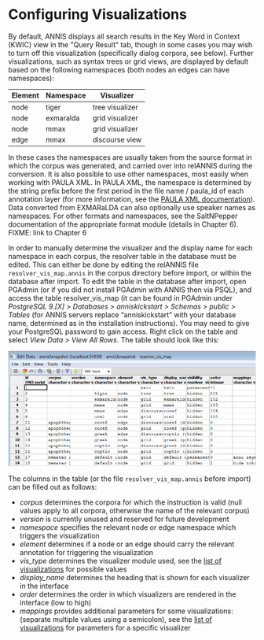 # Configuring Visualizations

By default, ANNIS displays all search results in the Key Word in Context (KWIC)
view in the "Query Result" tab, though in some cases you may wish to turn off this
visualization (specifically dialog corpora, see below). Further visualizations, such as
syntax trees or grid views, are displayed by default based on the following namespaces 
(both nodes an edges can have namespaces):

| Element | Namespace | Visualizer      |
| ------- | --------- | --------------- |
| node    | tiger     | tree visualizer |
| node    | exmaralda | grid visualizer |
| node    | mmax      | grid visualizer |
| edge    | mmax      | discourse view  |

In these cases the namespaces are usually taken from the source format in which the
corpus was generated, and carried over into relANNIS during the conversion. It is also
possible to use other namespaces, most easily when working with PAULA XML. In
PAULA XML, the namespace is determined by the string prefix before the first period
in the file name / paula_id of each annotation layer (for more information, see the
[PAULA XML documentation](http://www.sfb632.uni-potsdam.de/en/paula.html)).
Data converted from EXMARaLDA can also optionally use speaker names as
namespaces. For other formats and namespaces, see the SaltNPepper documentation of
the appropriate format module (details in Chapter 6).
FIXME: link to Chapter 6

In order to manually determine the visualizer and the display name for each namespace
in each corpus, the resolver table in the database must be edited. This can either be
done by editing the relANNIS file `resolver_vis_map.annis` in the corpus directory
before import, or within the database after import. To edit the table in the database
after import, open PGAdmin (or if you did not install PGAdmin with ANNIS then via
PSQL), and access the table resolver_vis_map (it can be found in PGAdmin under
*PostgreSQL 9.[X] > Databases > anniskickstart > Schemas > public > Tables* (for
ANNIS servers replace “anniskickstart” with your database name, determined as
<dbname> in the installation instructions). You may need to give your
PostgreSQL password to gain access. Right click on the table and select *View Data >
View All Rows*. The table should look like this:

![pgAdmin resolver table](pgadmin-resolver.png)

The columns in the table (or the file `resolver_vis_map.annis` before import) can be
filled out as follows:
- *corpus* determines the corpora for which the instruction is valid (null values
apply to all corpora, otherwise the name of the relevant corpus)
- *version* is currently unused and reserved for future development
- *namespace* specifies the relevant node or edge namespace which triggers the
visualization
- *element* determines if a node or an edge should carry the relevant annotation
for triggering the visualization
- *vis_type* determines the visualizer module used, see the [list of visualizations](list.md) for possible values
- *display_name* determines the heading that is shown for each visualizer in the interface
- *order* determines the order in which visualizers are rendered in the interface
(low to high)
- *mappings* provides additional parameters for some visualizations: (separate
multiple values using a semicolon), see the [list of visualizations](list.md) for parameters for a specific visualizer